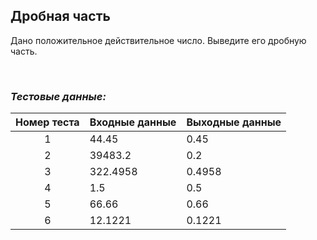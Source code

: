 ## Дробная часть

Дано положительное действительное число. Выведите его дробную часть.

<br>

### *Тестовые данные:*

| Номер теста | Входные данные | Выходные данные |
|:-----------:|----------------|-----------------|
|      1      | 44.45          | 0.45            |
|      2      | 39483.2        | 0.2             |
|      3      | 322.4958       | 0.4958          |
|      4      | 1.5            | 0.5             |
|      5      | 66.66          | 0.66            |
|      6      | 12.1221        | 0.1221          |